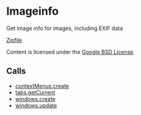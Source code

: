 
Imageinfo
=======

Get image info for images, including EXIF data

[Zipfile](http://developer.chrome.com/extensions/examples/extensions/imageinfo.zip)

Content is licensed under the [Google BSD License](https://developers.google.com/open-source/licenses/bsd).

Calls
-----

* [contextMenus.create](https://developer.chrome.com/extensions/contextMenus#method-create)
* [tabs.getCurrent](https://developer.chrome.com/extensions/tabs#method-getCurrent)
* [windows.create](https://developer.chrome.com/extensions/windows#method-create)
* [windows.update](https://developer.chrome.com/extensions/windows#method-update)
